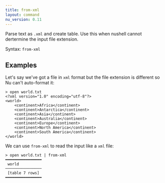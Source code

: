 ```yaml
---
title: from-xml
layout: command
nu_version: 0.11
---
```


Parse text as `.xml` and create table. Use this when nushell cannot dertermine the input file extension.

Syntax: `from-xml`

## Examples

Let's say we've got a file in `xml` format but the file extension is different so Nu can't auto-format it:

```shell
> open world.txt
<?xml version="1.0" encoding="utf-8"?>
<world>
    <continent>Africa</continent>
    <continent>Antarctica</continent>
    <continent>Asia</continent>
    <continent>Australia</continent>
    <continent>Europe</continent>
    <continent>North America</continent>
    <continent>South America</continent>
</world>
```

We can use `from-xml` to read the input like a `xml` file:

```shell
> open world.txt | from-xml
━━━━━━━━━━━━━━━━
 world
────────────────
 [table 7 rows]
━━━━━━━━━━━━━━━━
```
